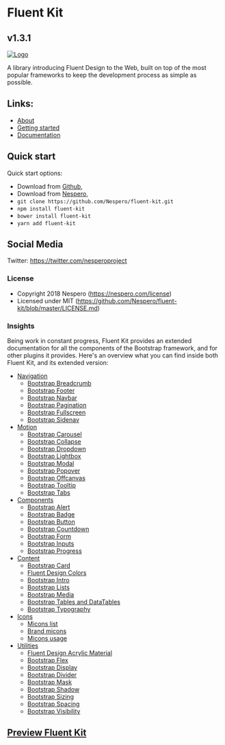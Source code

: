 # Fluent Kit
## v1.3.1

[![Logo](https://nespero.com/wp-content/themes/prd/assets/img/social/facebook.jpg)](https://nespero.com/)

A library introducing Fluent Design to the Web, built on top of the most popular frameworks to keep the development process as simple as possible.

## Links:

+ [About](https://nespero.com/)
+ [Getting started](https://nespero.com/fluent/jquery/)
+ [Documentation](https://nespero.com/fluent/jquery/docs/)

## Quick start

Quick start options:

- Download from [Github](https://github.com/Nespero/fluent-kit.git),
- Download from [Nespero](https://nespero.com/fluent/jquery/),
- `git clone https://github.com/Nespero/fluent-kit.git`
- `npm install fluent-kit`
- `bower install fluent-kit`
- `yarn add fluent-kit`

## Social Media

Twitter: <https://twitter.com/nesperoproject>

### License

- Copyright 2018 Nespero (https://nespero.com/license)
- Licensed under MIT (https://github.com/Nespero/fluent-kit/blob/master/LICENSE.md)

### Insights

Being work in constant progress, Fluent Kit provides an extended documentation for all the components of the Bootstrap framework, and for other plugins it provides.
Here's an overview what you can find inside both Fluent Kit, and its extended version:

- [Navigation](https://nespero.com/fluent/jquery/docs/navigation/)
  * [Bootstrap Breadcrumb](https://nespero.com/fluent/jquery/docs/navigation/breadcrumb/)
  * [Bootstrap Footer](https://nespero.com/fluent/jquery/docs/navigation/footer/)
  * [Bootstrap Navbar](https://nespero.com/fluent/jquery/docs/navigation/navbar/)
  * [Bootstrap Pagination](https://nespero.com/fluent/jquery/docs/navigation/pagination/)
  * [Bootstrap Fullscreen](https://nespero.com/fluent/jquery/docs/navigation/fullscreen/)
  * [Bootstrap Sidenav](https://nespero.com/fluent/jquery/docs/navigation/sidenav/)
- [Motion](https://nespero.com/fluent/jquery/docs/motion/)
  * [Bootstrap Carousel](https://nespero.com/fluent/jquery/docs/motion/)
  * [Bootstrap Collapse](https://nespero.com/fluent/jquery/docs/motion/)
  * [Bootstrap Dropdown](https://nespero.com/fluent/jquery/docs/motion/)
  * [Bootstrap Lightbox](https://nespero.com/fluent/jquery/docs/motion/)
  * [Bootstrap Modal](https://nespero.com/fluent/jquery/docs/motion/)
  * [Bootstrap Popover](https://nespero.com/fluent/jquery/docs/motion/)
  * [Bootstrap Offcanvas](https://nespero.com/fluent/jquery/docs/motion/)
  * [Bootstrap Tooltip](https://nespero.com/fluent/jquery/docs/motion/)
  * [Bootstrap Tabs](https://nespero.com/fluent/jquery/docs/motion/)
- [Components](https://nespero.com/fluent/jquery/docs/components/)
  * [Bootstrap Alert](https://nespero.com/fluent/jquery/docs/components/alert/)
  * [Bootstrap Badge](https://nespero.com/fluent/jquery/docs/components/badge/)
  * [Bootstrap Button](https://nespero.com/fluent/jquery/docs/components/button/)
  * [Bootstrap Countdown](https://nespero.com/fluent/jquery/docs/components/countdown/)
  * [Bootstrap Form](https://nespero.com/fluent/jquery/docs/components/form/)
  * [Bootstrap Inputs](https://nespero.com/fluent/jquery/docs/components/inputs/)
  * [Bootstrap Progress](https://nespero.com/fluent/jquery/docs/components/progress/)
- [Content](https://nespero.com/fluent/jquery/docs/content/)
  * [Bootstrap Card](https://nespero.com/fluent/jquery/docs/content/card/)
  * [Fluent Design Colors](https://nespero.com/fluent/jquery/docs/content/color/)
  * [Bootstrap Intro](https://nespero.com/fluent/jquery/docs/content/intro/)
  * [Bootstrap Lists](https://nespero.com/fluent/jquery/docs/content/lists/)
  * [Bootstrap Media](https://nespero.com/fluent/jquery/docs/content/media/)
  * [Bootstrap Tables and DataTables](https://nespero.com/fluent/jquery/docs/content/table/)
  * [Bootstrap Typography](https://nespero.com/fluent/jquery/docs/content/typography/)
- [Icons](https://nespero.com/fluent/jquery/docs/icons/)
  * [Micons list](https://nespero.com/fluent/jquery/docs/icons/list/)
  * [Brand micons](https://nespero.com/fluent/jquery/docs/icons/brand/)
  * [Micons usage](https://nespero.com/fluent/jquery/docs/icons/usage/)
- [Utilities](https://nespero.com/fluent/jquery/docs/utilities/)
  * [Fluent Design Acrylic Material](https://nespero.com/fluent/jquery/docs/utilities/acrylic/)
  * [Bootstrap Flex](https://nespero.com/fluent/jquery/docs/utilities/flex/)
  * [Bootstrap Display](https://nespero.com/fluent/jquery/docs/utilities/display/)
  * [Bootstrap Divider](https://nespero.com/fluent/jquery/docs/utilities/divider/)
  * [Bootstrap Mask](https://nespero.com/fluent/jquery/docs/utilities/mask/)
  * [Bootstrap Shadow](https://nespero.com/fluent/jquery/docs/utilities/shadow/)
  * [Bootstrap Sizing](https://nespero.com/fluent/jquery/docs/utilities/sizing/)
  * [Bootstrap Spacing](https://nespero.com/fluent/jquery/docs/utilities/spacing/)
  * [Bootstrap Visibility](https://nespero.com/fluent/jquery/docs/utilities/visibility/)



## [Preview Fluent Kit](https://nespero.com/fluent/jquery/demo/)
